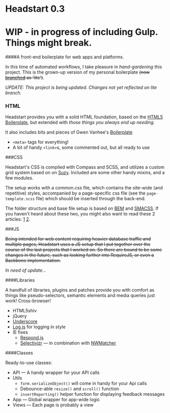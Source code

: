 # Headstart 0.3
# WIP - in progress of including Gulp. Things might break.

####A front-end boilerplate for  web apps and platforms.

In this time of automated workflows, I take pleasure in *hand-gardening* this project. This is the grown-up version of my personal boilerplate <del>(now [branched](http://github.com/flovan/Headstart-0.2/tree/lite) as 'lite')</del>.

_UPDATE: This project is being updated. Changes not yet reflected on lite branch._

### HTML

Headstart provides you with a solid HTML foundation, based on the [HTML5 Boilerplate](http://html5boilerplate.com), 
but extended with *those things you always end up needing*.

It also includes bits and pieces of Gwen Vanhee's [Boilerplate](https://github.com/gwenvanhee/Boilerplate-0.2)

 + `<meta>` tags for everything!
 + A lot of handy `<link>`s, some commented out, but all ready to use

###CSS

Headstart's CSS is compiled with Compass and SCSS, and utilizes a custom grid system based on on [Suzy](http://susy.oddbird.net). Included are some other handy mixins, 
and a few modules.

The setup works with a common.css file, which contains the site-wide (and repetitive) styles, accompanied by a page-specific css file (see the `page-template.scss` file) which should be inserted through the back-end.

The folder structure and base file setup is based on [BEM](http://bem.info/method/definitions/) and [SMACSS](http://smacss.com). 
If you haven't heard about these two, you might also want to read these 2 articles: [1](https://medium.com/objects-in-space/f6f404727) [2](http://webuild.envato.com/blog/how-to-scale-and-maintain-legacy-css-with-sass-and-smacss/).



###JS

<del>Being intended for web content requiring heavier database traffic and multiple pages, 
Headstart uses a JS setup that I put together over the course of the last projects that I worked on.
So there are bound to be some changes in the future, such as looking further into RequireJS, or even a Backbone implementation.</del>

_In need of update..._

####Libraries

A handfull of libraries, plugins and patches provide you with comfort as things like pseudo-selectors, 
semantic elements and media queries just work! Cross-browser!

 + HTML5shiv
 + jQuery
 + [Underscore](http://underscorejs.org)
 + [Log.js](https://github.com/adamschwartz/log) for logging in style
 + IE fixes
   + [Respond.js](http://j.mp/respondjs)
   + [Selectivizr](http://selectivizr.com) — in combination with [NWMatcher](http://javascript.nwbox.com/NWMatcher/)

####Classes

Ready-to-use classes:

 + API — A handy wrapper for your API calls
 + Utils
   + `form.serializeObject()` will come in handy for your Api calls
   + Debounce-able `resize()` and `scroll()` function
   + `insertReporting()` helper function for displaying feedback messages
 + App — Global wrapper for app-wide logic
 + Views — Each page is probably a view
